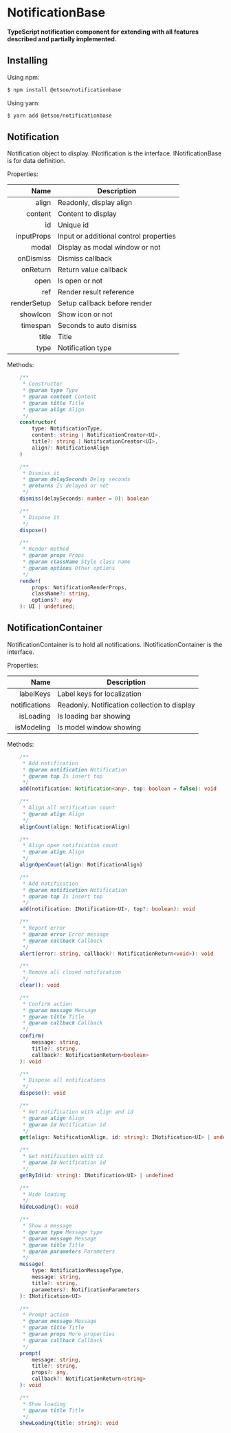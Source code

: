 # NotificationBase
**TypeScript notification component for extending with all features described and partially implemented.**

## Installing

Using npm:

```bash
$ npm install @etsoo/notificationbase
```

Using yarn:

```bash
$ yarn add @etsoo/notificationbase
```

## Notification
Notification object to display. INotification is the interface. INotificationBase is for data definition.

Properties:

|Name|Description|
|---:|---|
|align|Readonly, display align|
|content|Content to display|
|id|Unique id|
|inputProps|Input or additional control properties|
|modal|Display as modal window or not|
|onDismiss|Dismiss callback|
|onReturn|Return value callback|
|open|Is open or not|
|ref|Render result reference|
|renderSetup|Setup callback before render|
|showIcon|Show icon or not|
|timespan|Seconds to auto dismiss|
|title|Title|
|type|Notification type|

Methods:

```ts
    /**
     * Constructor
     * @param type Type
     * @param content Content
     * @param title Title
     * @param align Align
     */
    constructor(
        type: NotificationType,
        content: string | NotificationCreator<UI>,
        title?: string | NotificationCreator<UI>,
        align?: NotificationAlign
    )

    /**
     * Dismiss it
     * @param delaySeconds Delay seconds
     * @returns Is delayed or not
     */
    dismiss(delaySeconds: number = 0): boolean

    /**
     * Dispose it
     */
    dispose()

    /**
     * Render method
     * @param props Props
     * @param className Style class name
     * @param options Other options
     */
    render(
        props: NotificationRenderProps,
        className?: string,
        options?: any
    ): UI | undefined;
```


## NotificationContainer
NotificationContainer is to hold all notifications. INotificationContainer is the interface.

Properties:

|Name|Description|
|---:|---|
|labelKeys|Label keys for localization|
|notifications|Readonly. Notification collection to display|
|isLoading|Is loading bar showing|
|isModeling|Is model window showing|

Methods:

```ts
    /**
     * Add notification
     * @param notification Notification
     * @param top Is insert top
     */
    add(notification: Notification<any>, top: boolean = false): void

    /**
     * Align all notification count
     * @param align Align
     */
    alignCount(align: NotificationAlign)

    /**
     * Align open notification count
     * @param align Align
     */
    alignOpenCount(align: NotificationAlign)

    /**
     * Add notification
     * @param notification Notification
     * @param top Is insert top
     */
    add(notification: INotification<UI>, top?: boolean): void

    /**
     * Report error
     * @param error Error message
     * @param callback Callback
     */
    alert(error: string, callback?: NotificationReturn<void>): void

    /**
     * Remove all closed notification
     */
    clear(): void

    /**
     * Confirm action
     * @param message Message
     * @param title Title
     * @param callback Callback
     */
    confirm(
        message: string,
        title?: string,
        callback?: NotificationReturn<boolean>
    ): void

    /**
     * Dispose all notifications
     */
    dispose(): void

    /**
     * Get notification with align and id
     * @param align Align
     * @param id Notification id
     */
    get(align: NotificationAlign, id: string): INotification<UI> | undefined

    /**
     * Get notification with id
     * @param id Notification id
     */
    getById(id: string): INotification<UI> | undefined

    /**
     * Hide loading
     */
    hideLoading(): void

    /**
     * Show a message
     * @param type Message type
     * @param message Message
     * @param title Title
     * @param parameters Parameters
     */
    message(
        type: NotificationMessageType,
        message: string,
        title?: string,
        parameters?: NotificationParameters
    ): INotification<UI>

    /**
     * Prompt action
     * @param message Message
     * @param title Title
     * @param props More properties
     * @param callback Callback
     */
    prompt(
        message: string,
        title?: string,
        props?: any,
        callback?: NotificationReturn<string>
    ): void

    /**
     * Show loading
     * @param title Title
     */
    showLoading(title: string): void
```